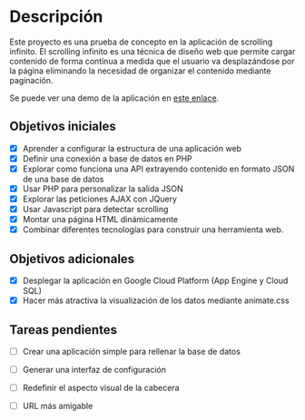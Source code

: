 # Descripción

Este proyecto es una prueba de concepto en la aplicación de scrolling infinito.
El scrolling infinito es una técnica de diseño web que permite cargar contenido 
de forma contínua a medida que el usuario va desplazándose por la página eliminando 
la necesidad de organizar el contenido mediante paginación.

Se puede ver una demo de la aplicación en [este enlace](https://warm-crag-49168.herokuapp.com/).

## Objetivos iniciales

- [x] Aprender a configurar la estructura de una aplicación web
- [x] Definir una conexión a base de datos en PHP
- [x] Explorar como funciona una API extrayendo contenido en formato JSON de una base de datos 
- [x] Usar PHP para personalizar la salida JSON
- [x] Explorar las peticiones AJAX con JQuery
- [x] Usar Javascript para detectar scrolling
- [x] Montar una página HTML dinámicamente
- [x] Combinar diferentes tecnologías para construir una herramienta web.

## Objetivos adicionales
- [x] Desplegar la aplicación en Google Cloud Platform (App Engine y Cloud SQL)
- [x] Hacer más atractiva la visualización de los datos mediante animate.css

## Tareas pendientes
- [ ] Crear una aplicación simple para rellenar la base de datos
- [ ] Generar una interfaz de configuración
- [ ] Redefinir el aspecto visual de la cabecera
- [ ] URL más amigable





